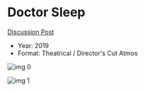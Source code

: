 # Doctor Sleep

[Discussion Post](https://www.avsforum.com/threads/bass-eq-for-filtered-movies.2995212/post-59144452)

* Year: 2019
* Format: Theatrical / Director's Cut Atmos

![img 0](https://i.imgur.com/qNCDJ0n.jpg)

![img 1](https://i.imgur.com/a33WII6.png)

